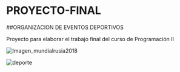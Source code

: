 ﻿# PROYECTO-FINAL
##ORGANIZACION DE EVENTOS DEPORTIVOS

Proyecto para elaborar el trabajo final del curso de Programación II

![Imagen_mundialrusia2018](/Imagenes/Imagen_mundialrusia2018.jng "Imagen_mundialrusia2018")

![deporte](/Imagenes/deporte.jpg "deporte")
